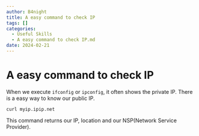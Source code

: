 ```yaml
---
author: B4night
title: A easy command to check IP
tags: []
categories:
  - Useful Skills
  - A easy command to check IP.md
date: 2024-02-21
---
```


# A easy command to check IP

When we execute `ifconfig` or `ipconfig`, it often shows the private IP. There is a easy way to know our public IP.

`curl myip.ipip.net`

This command returns our IP, location and our NSP(Network Service Provider).
